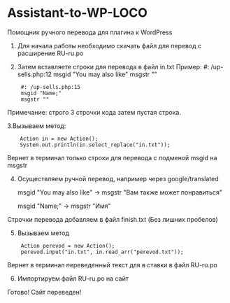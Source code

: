 # Assistant-to-WP-LOCO
Помощник ручного перевода для плагина к WordPress

1. Для начала работы необходимо скачать файл для перевод с расширение RU-ru.po

2. Затем вставляете строки для перевода в файл in.txt 
Пример: 
        #: /up-sells.php:12
        msgid "You may also like"
        msgstr ""

        #: /up-sells.php:15
        msgid "Name;"
        msgstr ""

Примечание: строго 3 строчки кода затем пустая строка.

3.Вызываем метод:

        Action in = new Action();
        System.out.println(in.select_replace("in.txt")); 
				
Вернет в терминал только строки для перевода с подменой msgid на msgstr

4. Осуществляем ручной перевод, например через google/translated

      msgid "You may also like"           -> msgstr "Вам также может понравиться"
			
      msgid "Name;"                       -> msgstr "Имя"
			
Строчки перевода добавляем в файл finish.txt (Без лишних пробелов)

5. Вызываем метод


        Action perevod = new Action();
        perevod.input("in.txt", in.read_arr("perevod.txt"));
				
Вернет в терминал переведенный текст для в ставки в файл RU-ru.po

6. Импортируем файл RU-ru.po на сайт

Готово! Сайт переведен!
